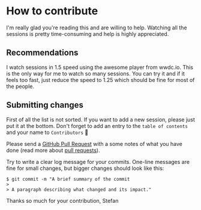 # How to contribute

I'm really glad you're reading this and are willing to help. Watching all the sessions is pretty time-consuming and help is highly appreciated.

## Recommendations

I watch sessions in 1.5 speed using the awesome player from wwdc.io. This is the only way for me to watch so many sessions. You can try it and if it feels too fast, just reduce the speed to 1.25 which should be fine for most of the people.

## Submitting changes

First of all the list is not sorted. If you want to add a new session, please just put it at the bottom. Don't forget to add an entry to the `table of contents` and your name to `Contributors` 🤝

Please send a [GitHub Pull Request](https://github.com/Blackjacx/WWDC/compare) with a some notes of what you have done (read more about [pull requests](http://help.github.com/pull-requests/)).

Try to write a clear log message for your commits. One-line messages are fine for small changes, but bigger changes should look like this:

    $ git commit -m "A brief summary of the commit
    > 
    > A paragraph describing what changed and its impact."

Thanks so much for your contribution,
Stefan